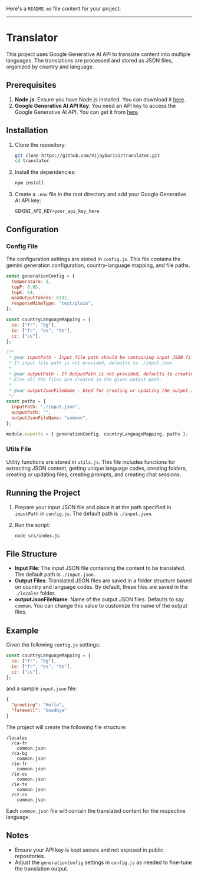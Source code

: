 Here's a `README.md` file content for your project:

---

# Translator

This project uses Google Generative AI API to translate content into multiple languages. The translations are processed and stored as JSON files, organized by country and language.

## Prerequisites

1. **Node.js**: Ensure you have Node.js installed. You can download it [here](https://nodejs.org/).
2. **Google Generative AI API Key**: You need an API key to access the Google Generative AI API. You can get it from [here](https://ai.google.dev/gemini-api/docs/api-key)

## Installation

1. Clone the repository:

    ```bash
    git clone https://github.com/VijayDarisi/translator.git
    cd translator
    ```

2. Install the dependencies:

    ```bash
    npm install
    ```

3. Create a `.env` file in the root directory and add your Google Generative AI API key:

    ```env
    GEMINI_API_KEY=your_api_key_here
    ```

## Configuration

### Config File

The configuration settings are stored in `config.js`. This file contains the gemini generation configuration, country-language mapping, and file paths.

```javascript
const generationConfig = {
  temperature: 1,
  topP: 0.95,
  topK: 64,
  maxOutputTokens: 8192,
  responseMimeType: "text/plain",
};

const countryLanguageMapping = {
  ca: ["fr", "bg"],
  ie: ["fr", "es", "te"],
  cz: ["cs"],
};

/**
 * @var inputPath - Input file path should be containing input JSON file for translation.
 * If input file path is not provided, defaults to ./input.json
 *
 * @var outputPath - If OutputPath is not provided, defaults to creating a locales folder.
 * Else all the files are created in the given output path.
 *
 * @var outputJsonFileName - Used for creating or updating the output JSON file name
 */
const paths = {
  inputPath: "./input.json",
  outputPath: "",
  outputJsonFileName: "common",
};

module.exports = { generationConfig, countryLanguageMapping, paths };
```

### Utils File

Utility functions are stored in `utils.js`. This file includes functions for extracting JSON content, getting unique language codes, creating folders, creating or updating files, creating prompts, and creating chat sessions.

## Running the Project

1. Prepare your input JSON file and place it at the path specified in `inputPath` in `config.js`. The default path is `./input.json`.

2. Run the script:

    ```bash
    node src/index.js
    ```

## File Structure

- **Input File**: The input JSON file containing the content to be translated. The default path is `./input.json`.
- **Output Files**: Translated JSON files are saved in a folder structure based on country and language codes. By default, these files are saved in the `./locales` folder.
- **outputJsonFileName**:  Name of the output JSON files. Defaults to say `common`. You can change this value to customize the name of the output files.

## Example

Given the following `config.js` settings:

```javascript
const countryLanguageMapping = {
  ca: ["fr", "bg"],
  ie: ["fr", "es", "te"],
  cz: ["cs"],
};
```

and a sample `input.json` file:

```json
{
  "greeting": "Hello",
  "farewell": "Goodbye"
}
```

The project will create the following file structure:

```
/locales
  /ca-fr
    common.json
  /ca-bg
    common.json
  /ie-fr
    common.json
  /ie-es
    common.json
  /ie-te
    common.json
  /cz-cs
    common.json
```

Each `common.json` file will contain the translated content for the respective language.

## Notes

- Ensure your API key is kept secure and not exposed in public repositories.
- Adjust the `generationConfig` settings in `config.js` as needed to fine-tune the translation output.
